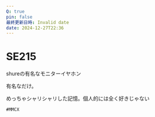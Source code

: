 ```yaml
---
Q: true
pin: false
最終更新日時: Invalid date
date: 2024-12-27T22:36
---
```

# SE215

shureの有名なモニターイヤホン

有名なだけ。

めっちゃシャリシャリした記憶。個人的には全く好きじゃない

`#MMCX`